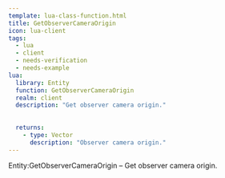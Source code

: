 ```yaml
---
template: lua-class-function.html
title: GetObserverCameraOrigin
icon: lua-client
tags:
  - lua
  - client
  - needs-verification
  - needs-example
lua:
  library: Entity
  function: GetObserverCameraOrigin
  realm: client
  description: "Get observer camera origin."
  
  
  returns:
    - type: Vector
      description: "Observer camera origin."
---
```


<div class="lua__search__keywords">
Entity:GetObserverCameraOrigin &#x2013; Get observer camera origin.
</div>
